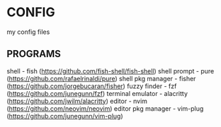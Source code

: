 CONFIG
=

my config files

## PROGRAMS

shell - fish (https://github.com/fish-shell/fish-shell)
shell prompt - pure (https://github.com/rafaelrinaldi/pure)
shell pkg manager - fisher (https://github.com/jorgebucaran/fisher)
fuzzy finder - fzf (https://github.com/junegunn/fzf)
terminal emulator - alacritty (https://github.com/jwilm/alacritty)
editor - nvim (https://github.com/neovim/neovim)
editor pkg manager - vim-plug (https://github.com/junegunn/vim-plug)
